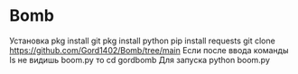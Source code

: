 # Bomb
Установка 
pkg install git
pkg install python
pip install requests
git clone https://github.com/Gord1402/Bomb/tree/main
Если после ввода команды ls не видишь boom.py то
cd gordbomb
Для запуска
python boom.py
